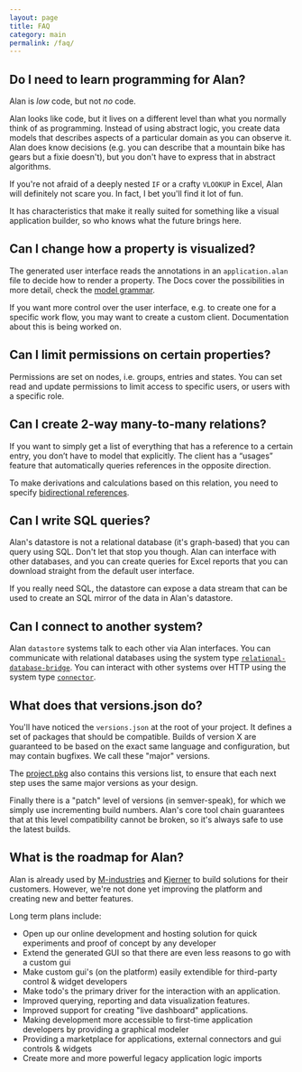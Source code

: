 ```yaml
---
layout: page
title: FAQ
category: main
permalink: /faq/
---
```



## Do I need to learn programming for Alan?
Alan is *low* code, but not *no* code.

Alan looks like code, but it lives on a different level than what you normally think of as programming. Instead of using abstract logic, you create data models that describes aspects of a particular domain as you can observe it. Alan does know decisions (e.g. you can describe that a mountain bike has gears but a fixie doesn't), but you don't have to express that in abstract algorithms.

If you're not afraid of a deeply nested `IF` or a crafty `VLOOKUP` in Excel, Alan will definitely not scare you. In fact, I bet you'll find it lot of fun.

It has characteristics that make it really suited for something like a visual application builder, so who knows what the future brings here.

## Can I change how a property is visualized?
The generated user interface reads the annotations in an `application.alan` file to decide how to render a property. The Docs cover the possibilities in more detail, check the [model grammar](/pages/docs/model/89/application/grammar.html).

If you want more control over the user interface, e.g. to create one for a specific work flow, you may want to create a custom client. Documentation about this is being worked on.


## Can I limit permissions on certain properties?
Permissions are set on nodes, i.e. groups, entries and states. You can set read and update permissions to limit access to specific users, or users with a specific role.


## Can I create 2-way many-to-many relations?
If you want to simply get a list of everything that has a reference to a certain entry, you don’t have to model that explicitly. The client has a “usages” feature that automatically queries references in the opposite direction.

To make derivations and calculations based on this relation, you need to specify [bidirectional references](/pages/docs/model/89/application/grammar.html#bidirectional-references).


## Can I write SQL queries?
Alan's datastore is not a relational database (it's graph-based) that you can query using SQL. Don't let that stop you though. Alan can interface with other databases, and you can create queries for Excel reports that you can download straight from the default user interface.

If you really need SQL, the datastore can expose a data stream that can be used to create an SQL mirror of the data in Alan's datastore.


## Can I connect to another system?
Alan `datastore` systems talk to each other via Alan interfaces.
You can communicate with relational databases using the system type [`relational-database-bridge`](/docs).
You can interact with other systems over HTTP using the system type [`connector`](/docs).

## What does that versions.json do?
You'll have noticed the `versions.json` at the root of your project. It defines a set of packages that should be compatible. Builds of version X are guaranteed to be based on the exact same language and configuration, but may contain bugfixes. We call these "major" versions.

The [project.pkg](/pages/tuts/bottom-up.html#project) also contains this versions list, to ensure that each next step uses the same major versions as your design.

Finally there is a "patch" level of versions (in semver-speak), for which we simply use incrementing build numbers. Alan's core tool chain guarantees that at this level compatibility cannot be broken, so it's always safe to use the latest builds.


## What is the roadmap for Alan?

Alan is already used by [M-industries](https://www.m-industries.com) and [Kjerner](https://www.kjerner.com/) to build solutions for their customers. However, we're not done yet improving the platform and creating new and better features.

Long term plans include:

- Open up our online development and hosting solution for quick experiments and proof of concept by any developer
- Extend the generated GUI so that there are even less reasons to go with a custom gui
- Make custom gui's (on the platform) easily extendible for third-party control & widget developers
- Make todo's the primary driver for the interaction with an application.
- Improved querying, reporting and data visualization features.
- Improved support for creating "live dashboard" applications.
- Making development more accessible to first-time application developers by providing a graphical modeler
- Providing a marketplace for applications, external connectors and gui controls & widgets
- Create more and more powerful legacy application logic imports
